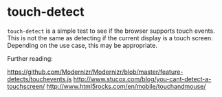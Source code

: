 touch-detect
=============

`touch-detect` is a simple test to see if the browser supports touch events.
This is not the same as detecting if the current display is a touch screen.
Depending on the use case, this may be appropriate.

Further reading:

https://github.com/Modernizr/Modernizr/blob/master/feature-detects/touchevents.js
http://www.stucox.com/blog/you-cant-detect-a-touchscreen/
http://www.html5rocks.com/en/mobile/touchandmouse/

